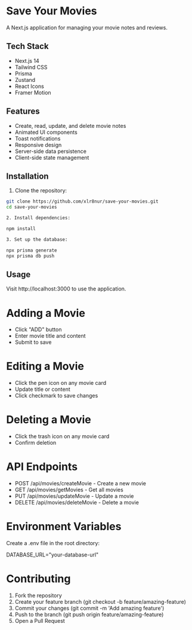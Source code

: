 # Save Your Movies

A Next.js application for managing your movie notes and reviews.

## Tech Stack

- Next.js 14
- Tailwind CSS
- Prisma
- Zustand
- React Icons
- Framer Motion

## Features

- Create, read, update, and delete movie notes
- Animated UI components
- Toast notifications
- Responsive design
- Server-side data persistence
- Client-side state management

## Installation

1. Clone the repository:
```bash
git clone https://github.com/xlr8nur/save-your-movies.git
cd save-your-movies

2. Install dependencies:

npm install

3. Set up the database:

npx prisma generate
npx prisma db push
```

## Usage

Visit http://localhost:3000 to use the application.

# Adding a Movie
- Click "ADD" button
- Enter movie title and content
- Submit to save

# Editing a Movie
- Click the pen icon on any movie card
- Update title or content
- Click checkmark to save changes

# Deleting a Movie
- Click the trash icon on any movie card
- Confirm deletion

# API Endpoints
- POST /api/movies/createMovie - Create a new movie
- GET /api/movies/getMovies - Get all movies
- PUT /api/movies/updateMovie - Update a movie
- DELETE /api/movies/deleteMovie - Delete a movie

# Environment Variables
Create a .env file in the root directory:

DATABASE_URL="your-database-url"

# Contributing

1. Fork the repository
2. Create your feature branch (git checkout -b feature/amazing-feature)
3. Commit your changes (git commit -m 'Add amazing feature')
4. Push to the branch (git push origin feature/amazing-feature)
5. Open a Pull Request